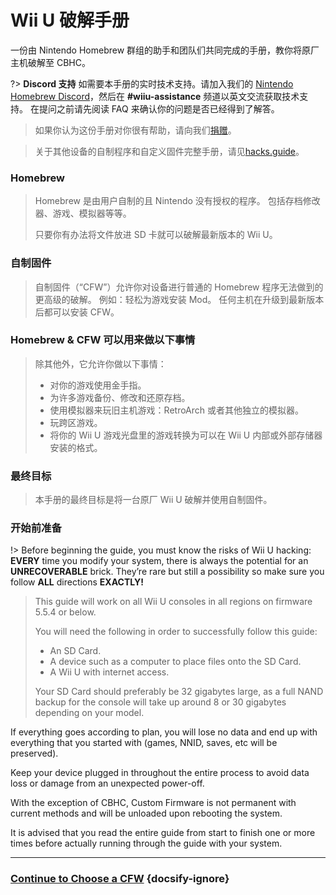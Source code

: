 # Wii U 破解手册

一份由 Nintendo Homebrew 群组的助手和团队们共同完成的手册，教你将原厂主机破解至 CBHC。

?> **Discord 支持** 如需要本手册的实时技术支持。请加入我们的 [Nintendo Homebrew Discord](https://discord.gg/C29hYvh)，然后在 **#wiiu-assistance** 频道以英文交流获取技术支持。 在提问之前请先阅读 FAQ 来确认你的问题是否已经得到了解答。

> 如果你认为这份手册对你很有帮助，请向我们[捐赠](donations)。

> 关于其他设备的自制程序和自定义固件完整手册，请见[hacks.guide](https://hacks.guide)。

### Homebrew

> Homebrew 是由用户自制的且 Nintendo 没有授权的程序。 包括存档修改器、游戏、模拟器等等。
> 
> 只要你有办法将文件放进 SD 卡就可以破解最新版本的 Wii U。

### 自制固件

> 自制固件（“CFW”）允许你对设备进行普通的 Homebrew 程序无法做到的更高级的破解。 例如：轻松为游戏安装 Mod。 任何主机在升级到最新版本后都可以安装 CFW。

### Homebrew & CFW 可以用来做以下事情
>
> 除其他外，它允许你做以下事情：
> 
> - 对你的游戏使用金手指。
> - 为许多游戏备份、修改和还原存档。
> - 使用模拟器来玩旧主机游戏：RetroArch 或者其他独立的模拟器。
> - 玩跨区游戏。
> - 将你的 Wii U 游戏光盘里的游戏转换为可以在 Wii U 内部或外部存储器安装的格式。

### 最终目标

> 本手册的最终目标是将一台原厂 Wii U 破解并使用自制固件。

### 开始前准备

!> Before beginning the guide, you must know the risks of Wii U hacking: **EVERY** time you modify your system, there is always the potential for an **UNRECOVERABLE** brick. They’re rare but still a possibility so make sure you follow **ALL** directions **EXACTLY!**
>
> This guide will work on all Wii U consoles in all regions on firmware 5.5.4 or below.
> 
> You will need the following in order to successfully follow this guide:
> 
> - An SD Card.
> - A device such as a computer to place files onto the SD Card.
> - A Wii U with internet access.
> 
> Your SD Card should preferably be 32 gigabytes large, as a full NAND backup for the console will take up around 8 or 30 gigabytes depending on your model.

If everything goes according to plan, you will lose no data and end up with everything that you started with (games, NNID, saves, etc will be preserved).

Keep your device plugged in throughout the entire process to avoid data loss or damage from an unexpected power-off.

With the exception of CBHC, Custom Firmware is not permanent with current methods and will be unloaded upon rebooting the system.

It is advised that you read the entire guide from start to finish one or more times before actually running through the guide with your system.

---

### [Continue to Choose a CFW](cfw-choice) {docsify-ignore}

